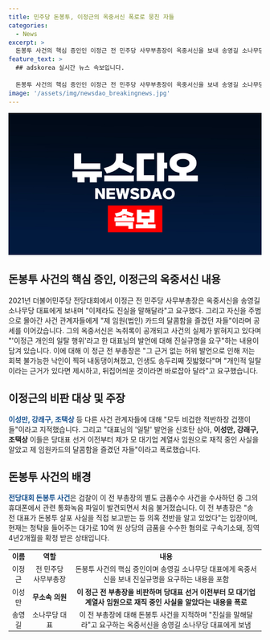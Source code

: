 ```yaml
---
title: 민주당 돈봉투, 이정근의 옥중서신 폭로로 뭉친 자들
categories:
  - News
excerpt: >
  돈봉투 사건의 핵심 증인인 이정근 전 민주당 사무부총장이 옥중서신을 보내 송영길 소나무당 대표에게 "진실을 말해달라"고 요구했다. 그는 자신을 주범으로 몰아 "제 임원 카드의 달콤함을 즐겼던 자들"이라며 공세를 이어갔다. 이에 대해 송 대표는 "도의적 책임"을 인정하며 이를 감시하지 못했다고 밝혔다. 이에 이 전 부총장은 허위 발언으로 피해를 입었고, 다른 관계자들을 "비겁한 겁쟁이들"이라 비난했다. 이 세력은 이 전 부총장을 돈을 요구하는 자로 몰아 "후원금을 요청했다"고 반박하며 강력히 주장했다. (150자)
feature_text: >
  ## adskorea 실시간 뉴스 속보입니다.

  돈봉투 사건의 핵심 증인인 이정근 전 민주당 사무부총장이 옥중서신을 보내 송영길 소나무당 대표에게 "진실을 말해달라"고 요구했다. 그는 자신을 주범으로 몰아 "제 임원 카드의 달콤함을 즐겼던 자들"이라며 공세를 이어갔다. 이에 대해 송 대표는 "도의적 책임"을 인정하며 이를 감시하지 못했다고 밝혔다. 이에 이 전 부총장은 허위 발언으로 피해를 입었고, 다른 관계자들을 "비겁한 겁쟁이들"이라 비난했다. 이 세력은 이 전 부총장을 돈을 요구하는 자로 몰아 "후원금을 요청했다"고 반박하며 강력히 주장했다. (150자)
image: '/assets/img/newsdao_breakingnews.jpg'
---
```


<p><img src="/assets/img/newsdao_breakingnews.jpg" alt="adskorea 속보" /></p>

<h2 data-ke-size="size26">돈봉투 사건의 핵심 증인, 이정근의 옥중서신 내용</h2>

<p data-ke-size="size16">2021년 더불어민주당 전당대회에서 이정근 전 민주당 사무부총장은 옥중서신을 송영길 소나무당 대표에게 보내며 "이제라도 진실을 말해달라"고 요구했다. 그리고 자신을 주범으로 몰아간 사건 관계자들에게 "제 임원(법인) 카드의 달콤함을 즐겼던 자들"이라며 공세를 이어갔습니다. 그의 옥중서신은 녹취록이 공개되고 사건의 실체가 밝혀지고 있다며 "'이정근 개인의 일탈 행위'라고 한 대표님의 발언에 대해 진실규명을 요구"하는 내용이 담겨 있습니다. 이에 대해 이 정근 전 부총장은 "그 근거 없는 허위 발언으로 인해 저는 회복 불가능한 낙인이 찍혀 내동댕이쳐졌고, 인생도 송두리째 짓밟혔다"며 "개인적 일탈이라는 근거가 있다면 제시하고, 뒤집어씌운 것이라면 바로잡아 달라"고 요구했습니다.</p>

<h2 data-ke-size="size26">이정근의 비판 대상 및 주장</h2>

<p data-ke-size="size16"><b><span style="color: #1a5490;">이성만, 강래구, 조택상</span></b> 등 다른 사건 관계자들에 대해 "모두 비겁한 적반하장 겁쟁이들"이라고 지적했습니다. 그리고 "대표님의 '일탈' 발언을 신호탄 삼아, <b>이성만, 강래구, 조택상</b> 이들은 당대표 선거 이전부터 제가 모 대기업 계열사 임원으로 재직 중인 사실을 알았고 제 임원카드의 달콤함을 즐겼던 자들"이라고 폭로했습니다.</p>

<h2 data-ke-size="size26">돈봉투 사건의 배경</h2>

<p data-ke-size="size16"><b><span style="color: #1a5490;">전당대회 돈봉투 사건</span></b>은 검찰이 이 전 부총장의 별도 금품수수 사건을 수사하던 중 그의 휴대폰에서 관련 통화녹음 파일이 발견되면서 처음 불거졌습니다. 이 전 부총장은 "송 전 대표가 돈봉투 살포 사실을 직접 보고받는 등 의혹 전반을 알고 있었다"는 입장이며, 현재는 청탁을 들어주는 대가로 10억 원 상당의 금품을 수수한 혐의로 구속기소돼, 징역 4년2개월을 확정 받은 상태입니다.</p>

<table>
    <tbody>
        <tr>
            <td style="text-align: center; height: 17px;"><b>이름</b></td>
            <td style="text-align: center; height: 17px;"><b>역할</b></td>
            <td style="text-align: center; height: 17px;"><b>내용</b></td>
        </tr>
        <tr>
            <td style="text-align: center; height: 17px;">이정근</td>
            <td style="text-align: center; height: 17px;">전 민주당 사무부총장</td>
            <td style="text-align: center; height: 17px;">돈봉투 사건의 핵심 증인이며 송영길 소나무당 대표에게 옥중서신을 보내 진실규명을 요구하는 내용을 포함</td>
        </tr>
        <tr>
            <td style="text-align: center; height: 17px;">이성만</td>
            <td style="text-align: center; height: 17px;"><b>무소속 의원</b></td>
            <td style="text-align: center; height: 17px;"><b>이 정근 전 부총장을 비판하며 당대표 선거 이전부터 모 대기업 계열사 임원으로 재직 중인 사실을 알았다는 내용을 폭로</b></td>
        </tr>
        <tr>
            <td style="text-align: center; height: 17px;">송영길</td>
            <td style="text-align: center; height: 17px;">소나무당 대표</td>
            <td style="text-align: center; height: 17px;">이 전 부총장에 대해 돈봉투 사건을 지적하며 "진실을 말해달라"고 요구하는 옥중서신을 송영길 소나무당 대표에게 보냄</td>
        </tr>
    </tbody>
</table>

<p data-ke-size="size16">&nbsp;</p>

